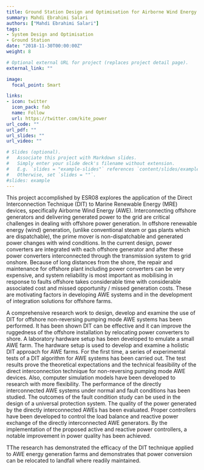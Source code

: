 ```yaml
---
title: Ground Station Design and Optimisation for Airborne Wind Energy
summary: Mahdi Ebrahimi Salari
authors: ["Mahdi Ebrahimi Salari"]
tags:
- System Design and Optimisation
- Ground Station
date: "2018-11-30T00:00:00Z"
weight: 8

# Optional external URL for project (replaces project detail page).
external_link: ""

image:
  focal_point: Smart

links:
- icon: twitter
  icon_pack: fab
  name: Follow
  url: https://twitter.com/kite_power
url_code: ""
url_pdf: ""
url_slides: ""
url_video: ""

# Slides (optional).
#   Associate this project with Markdown slides.
#   Simply enter your slide deck's filename without extension.
#   E.g. `slides = "example-slides"` references `content/slides/example-slides.md`.
#   Otherwise, set `slides = ""`.
#slides: example
---
```


This project accomplished by ESR08 explores the application of the Direct Interconnection Technique (DIT) to Marine Renewable Energy (MRE) devices, specifically Airborne Wind Energy (AWE). Interconnecting offshore generators and delivering generated power to the grid are critical challenges in dealing with offshore power generation. In offshore renewable energy (wind) generation, (unlike conventional steam or gas plants which are dispatchable), the prime mover is non-dispatchable and generated power changes with wind conditions. In the current design, power converters are integrated with each offshore generator and after these power converters interconnected through the transmission system to grid onshore. Because of long distances from the shore, the repair and maintenance for offshore plant including power converters can be very expensive, and system reliability is most important as mobilising in response to faults offshore takes considerable time with considerable associated cost and missed opportunity / missed generation costs. These are motivating factors in developing AWE systems and in the development of integration solutions for offshore farms.

A comprehensive research work to design, develop and examine the use of DIT for offshore non-reversing pumping mode AWE systems has been performed. It has been shown DIT can be effective and it can improve the ruggedness of the offshore installation by relocating power converters to shore. A laboratory hardware setup has been developed to emulate a small AWE farm. The hardware setup is used to develop and examine a holistic DIT approach for AWE farms. For the first time, a series of experimental tests of a DIT algorithm for AWE systems has been carried out. The test results prove the theoretical expectations and the technical feasibility of the direct interconnection technique for non-reversing pumping mode AWE devices. Also, computer simulation models have been developed to research with more flexibility. The performance of the directly interconnected AWE systems under normal and fault conditions has been studied. The outcomes of the fault condition study can be used in the design of a universal protection system. The quality of the power generated by the directly interconnected AWEs has been evaluated. Proper controllers have been developed to control the load balance and reactive power exchange of the directly interconnected AWE generators. By the implementation of the proposed active and reactive power controllers, a notable improvement in power quality has been achieved.

TThe research has demonstrated the efficacy of the DIT technique applied to AWE energy generation farms and demonstrates that power conversion can be relocated to landfall where readily maintained.
